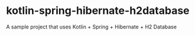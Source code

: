 # kotlin-spring-hibernate-h2database
A sample project that uses Kotlin + Spring + Hibernate + H2 Database
